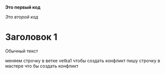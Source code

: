 **Это первый код**

*Это второй код*

# Заголовок 1

Обычный текст

меняем строчку в ветке vetka1 чтобы создать конфликт
пишу строчку в мастере что бы создать конфликт
